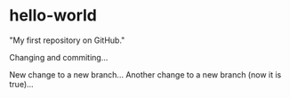 # hello-world
"My first repository on GitHub."

Changing and commiting...

New change to a new branch...
Another change to a new branch (now it is true)...
